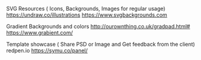 
SVG Resources ( Icons, Backgrounds, Images for regular usage)
https://undraw.co/illustrations
https://www.svgbackgrounds.com

Gradient Backgrounds and colors
http://ourownthing.co.uk/gradpad.html#
https://www.grabient.com/

Template showcase ( Share PSD or Image and Get feedback from the client)
redpen.io
https://symu.co/panel/

